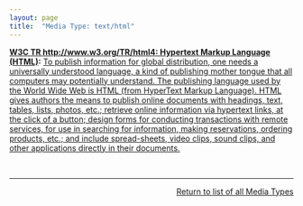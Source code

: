 ```yaml
---
layout: page
title:  "Media Type: text/html"
---
```


**[W3C TR http://www.w3.org/TR/html4: Hypertext Markup Language (HTML)](/specs/W3C/TR/html4 "This specification defines the HyperText Markup Language (HTML), the publishing language of the World Wide Web. This specification defines HTML 4.01, which is a subversion of HTML 4. In addition to the text, multimedia, and hyperlink features of the previous versions of HTML (HTML 3.2 and HTML 2.0), HTML 4 supports more multimedia options, scripting languages, style sheets, better printing facilities, and documents that are more accessible to users with disabilities. HTML 4 also takes great strides towards the internationalization of documents, with the goal of making the Web truly World Wide."):** [To publish information for global distribution, one needs a universally understood language, a kind of publishing mother tongue that all computers may potentially understand. The publishing language used by the World Wide Web is HTML (from HyperText Markup Language). HTML gives authors the means to publish online documents with headings, text, tables, lists, photos, etc.; retrieve online information via hypertext links, at the click of a button; design forms for conducting transactions with remote services, for use in searching for information, making reservations, ordering products, etc.; and include spread-sheets, video clips, sound clips, and other applications directly in their documents.](http://www.w3.org/TR/html4/intro/intro.html)

<br/>
<hr/>

<p style="text-align: right"><a href="../media-types">Return to list of all Media Types</a></p>